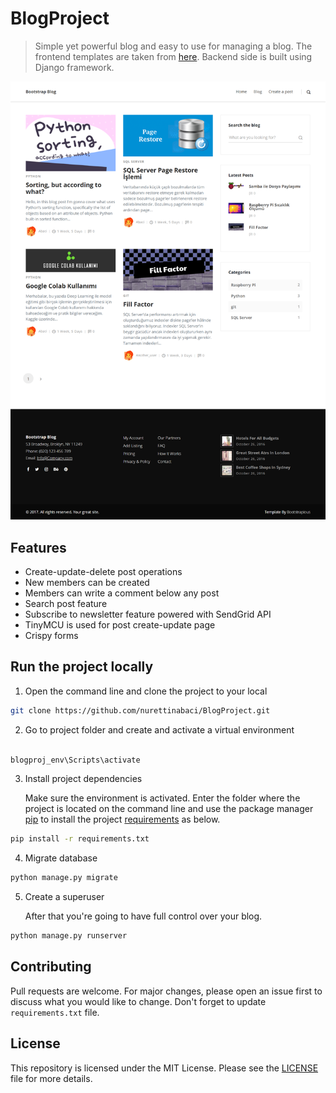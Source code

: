 # BlogProject

> Simple yet powerful blog and easy to use for managing a blog. The frontend templates are taken from [here](https://bootstrapious.com/p/bootstrap-blog). Backend side is built using Django framework.

![BlogProject](https://github.com/nurettinabaci/BlogProject/blob/master/blog.png)

## Features
  - Create-update-delete post operations
  - New members can be created
  - Members can write a comment below any post
  - Search post feature
  - Subscribe to newsletter feature powered with SendGrid API
  - TinyMCU is used for post create-update page
  - Crispy forms
    
  

## Run the project locally
1. Open the command line and clone the project to your local
```bash
git clone https://github.com/nurettinabaci/BlogProject.git
```

2. Go to project folder and create and activate a virtual environment
```bash

blogproj_env\Scripts\activate
```

3. Install project dependencies

   Make sure the environment is activated. Enter the folder where the project is located on the command line and use the package manager [pip](https://pip.pypa.io/en/stable/) to install the project [requirements](https://github.com/nurettinabaci/BlogProject/blob/master/requirements.txt) as below.

```bash
pip install -r requirements.txt
```

4. Migrate database
```bash
python manage.py migrate
```

5. Create a superuser

   After that you're going to  have full control over your blog.
```bash
python manage.py runserver
```

## Contributing
Pull requests are welcome. For major changes, please open an issue first to discuss what you would like to change. 
Don't forget to update `requirements.txt` file.

## License
This repository is licensed under the MIT License. Please see the [LICENSE](https://github.com/nurettinabaci/BlogProject/blob/master/LICENCE) file for more details.
